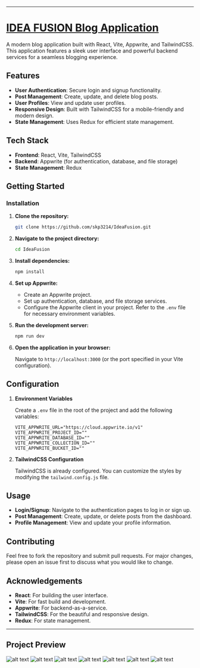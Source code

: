 
---

# [IDEA FUSION Blog Application](#project-preview)

A modern blog application built with React, Vite, Appwrite, and TailwindCSS. This application features a sleek user interface and powerful backend services for a seamless blogging experience. 

## Features

- **User Authentication**: Secure login and signup functionality.
- **Post Management**: Create, update, and delete blog posts.
- **User Profiles**: View and update user profiles.
- **Responsive Design**: Built with TailwindCSS for a mobile-friendly and modern design.
- **State Management**: Uses Redux for efficient state management.

## Tech Stack

- **Frontend**: React, Vite, TailwindCSS
- **Backend**: Appwrite (for authentication, database, and file storage)
- **State Management**: Redux

## Getting Started


### Installation

1. **Clone the repository:**

    ```bash
    git clone https://github.com/skp3214/IdeaFusion.git
    ```

2. **Navigate to the project directory:**

    ```bash
    cd IdeaFusion
    ```

3. **Install dependencies:**

    ```bash
    npm install
    ```

4. **Set up Appwrite:**
   - Create an Appwrite project.
   - Set up authentication, database, and file storage services.
   - Configure the Appwrite client in your project. Refer to the `.env` file for necessary environment variables.

5. **Run the development server:**

    ```bash
    npm run dev
    ```

6. **Open the application in your browser:**

    Navigate to `http://localhost:3000` (or the port specified in your Vite configuration).

## Configuration

1. **Environment Variables**

   Create a `.env` file in the root of the project and add the following variables:

    ```env
    VITE_APPWRITE_URL="https://cloud.appwrite.io/v1"
    VITE_APPWRITE_PROJECT_ID=""
    VITE_APPWRITE_DATABASE_ID=""
    VITE_APPWRITE_COLLECTION_ID=""
    VITE_APPWRITE_BUCKET_ID=""
    ```

2. **TailwindCSS Configuration**

   TailwindCSS is already configured. You can customize the styles by modifying the `tailwind.config.js` file.

## Usage

- **Login/Signup**: Navigate to the authentication pages to log in or sign up.
- **Post Management**: Create, update, or delete posts from the dashboard.
- **Profile Management**: View and update your profile information.

## Contributing

Feel free to fork the repository and submit pull requests. For major changes, please open an issue first to discuss what you would like to change.


## Acknowledgements

- **React**: For building the user interface.
- **Vite**: For fast build and development.
- **Appwrite**: For backend-as-a-service.
- **TailwindCSS**: For the beautiful and responsive design.
- **Redux**: For state management.

---
## Project Preview
![alt text](/projectpreview/image.png)
![alt text](/projectpreview/image-1.png)
![alt text](/projectpreview/image-2.png)
![alt text](/projectpreview/image-3.png)
![alt text](/projectpreview/image-4.png)
![alt text](/projectpreview/image-5.png)
![alt text](/projectpreview/image-6.png)
